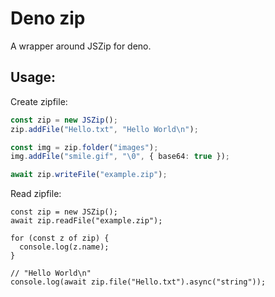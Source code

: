 # Deno zip

A wrapper around JSZip for deno.

## Usage:

Create zipfile:
```ts
const zip = new JSZip();
zip.addFile("Hello.txt", "Hello World\n");

const img = zip.folder("images");
img.addFile("smile.gif", "\0", { base64: true });

await zip.writeFile("example.zip");
```

Read zipfile:
```
const zip = new JSZip();
await zip.readFile("example.zip");

for (const z of zip) {
  console.log(z.name);
}

// "Hello World\n"
console.log(await zip.file("Hello.txt").async("string"));
```